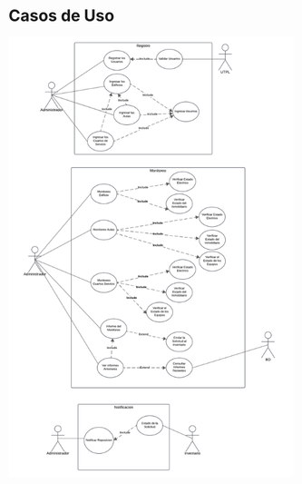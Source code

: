 <h1>Casos de Uso</h1>

<p align="center">
  <img src="Contenido/Casos de Uso/Casos de Uso.png" alt="Mapa de Capacidades">
</p>

